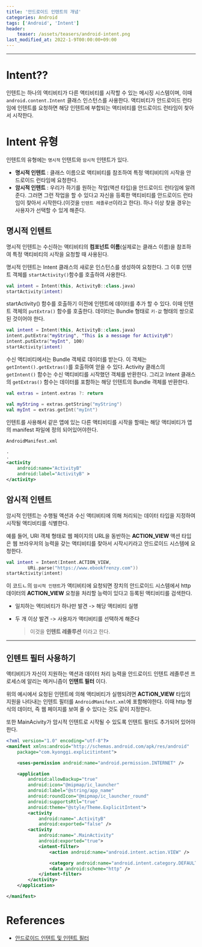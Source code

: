 ```yaml
---
title: '안드로이드 인텐트의 개념'
categories: Android
tags: ['Android', 'Intent']
header:
    teaser: /assets/teasers/android-intent.png
last_modified_at: 2022-1-9T00:00:00+09:00
---
```


- - -
# Intent??
인텐트는 하나의 액티비티가 다른 액티비티를 시작할 수 있는 메시징 시스템이며, 이때 `android.content.Intent` 클래스 인스턴스를 사용한다. 액티비티가 안드로이드 런타임에 인텐트를 요청하면 해당 인텐트에 부합되는 액티비티를 안드로이드 런타임이 찾아서 시작한다.

# Intent 유형
인텐트의 유형에는 `명시적` 인텐트와 `암시적` 인텐트가 있다.
- __명시적 인텐트__ : 클래스 이름으로 액티비티를 참조하여 특정 액티비티의 시작을 안드로이드 런타임에 요청한다.
- __암시적 인텐트__ : 우리가 하기를 원하는 작업(액션 타입)을 안드로이드 런타임에 알려준다. 그러면 그런 작업을 할 수 있다고 자신을 등록한 액티비티를 안드로이드 런타임이 찾아서 시작한다.(이것을 `인텐트 레졸루션`이라고 한다). 하나 이상 찾을 경우는 사용자가 선택할 수 있게 해준다.

## 명시적 인텐트
명시적 인텐트는 수신하는 액티비티의 __컴포넌트 이름__(실제로는 클래스 이름)을 참조하여 특정 액티비티의 시작을 요청할 때 사용된다.

명시적 인텐트는 Intent 클래스의 새로운 인스턴스를 생성하여 요청한다. 그 이후 인텐트 객체를 `startActivity()`함수를 호출하여 사용한다.

```kotlin
val intent = Intent(this, ActivityB::class.java)
startActivity(intent)
```

startActivity() 함수를 호출하기 이전에 인텐트에 데이터를 추가 할 수 있다. 이때 인텐트 객체의 `putExtra()` 함수를 호출한다. 데이터는 Bundle 형태로 `키-값` 형태의 쌍으로 된 것이어야 한다.

```kotlin
val intent = Intent(this, ActivityB::class.java)
intent.putExtra("myString", "This is a message for ActivityB")
intent.putExtra("myInt", 100)
startActivity(intent)
```

수신 액티비티에서는 Bundle 객체로 데이터를 받는다. 이 객체는 `getIntent().getExtras()`를 호출하여 얻을 수 있다. Activity 클래스의 `getIntent()` 함수는 수신 액티비티를 시작했던 객체를 반환한다. 그리고 Intent 클래스의 `getExtras()` 함수는 데이터를 포함하는 해당 인텐트의 Bundle 객체를 반환한다.

```kotlin
val extras = intent.extras ?: return

val myString = extras.getString("myString")
val myInt = extras.getInt("myInt")
```

인텐트를 사용해서 같은 앱에 있는 다른 액티비티를 시작을 할때는 해당 액티비티가 앱의 manifest 파일에 정의 되어있어야한다. 

`AndroidManifest.xml`
```xml
.
.
<activity
    android:name="ActivityB"
    android:label="ActivityB" >
</activity>
```
## 암시적 인텐트
암시적 인텐트는 수행될 액션과 수신 액티비티에 의해 처리되는 데이터 타입을 지정하여 시작될 액티비티를 식별한다. 

예를 들어, URI 객체 형태로 웹 페이지의 URL을 동반하는 __ACTION_VIEW__ 액션 타입은 웹 브라우저의 능력을 갖는 액티비티를 찾아서 시작시키라고 안드로이드 시스템에 요청한다.

```kotlin
val intent = Intent(Intent.ACTION_VIEW,
        URi.parse("https://www.ebookfrenzy.com"))
startActivity(intent)
```
이 코드ㄴ의 `암시적 인텐트`가 액티비티에 요청되면 장치의 안드로이드 시스템에서 http 데이터의 __ACTION_VIEW__ 요청을 처리할 능력이 있다고 등록된 액티비티를 검색한다. 

- 일치하는 액티비티가 하나만 발견 -> 해당 액티비티 실행
- 두 개 이상 발견 -> 사용자가 액티비티를 선택하게 해준다

    > 이것을 __인텐트  레졸루션__ 이라고 한다.

- - -

## 인텐트 필터 사용하기
액티비티가 자신이 지원하는 액션과 데이터 처리 능력을 안드로이드 인텐트 레졸루션  프로세스에 알리는 메커니즘이 __인텐트 필터__ 이다.

위의 예시에서 요청된 인텐트에 의해 액티비티가 실행되려면 __ACTiON_VIEW__ 타입의 지원을 나타내는 인텐트 필터를 `AndroidManifest.xml`에 포함해야한다. 이때 http 형식의 데이터, 즉 웹 페이지를 보여 줄 수 있다는 것도 같이 지정한다.

또한 MainAcivity가 암시적 인텐트로 시작될 수 있도록 인텐트 필터도 추가되어 있어야 한다.

```xml
<?xml version="1.0" encoding="utf-8"?>
<manifest xmlns:android="http://schemas.android.com/apk/res/android"
    package="com.kyonggi.explicitintent">

    <uses-permission android:name="android.permission.INTERNET" />

    <application
        android:allowBackup="true"
        android:icon="@mipmap/ic_launcher"
        android:label="@string/app_name"
        android:roundIcon="@mipmap/ic_launcher_round"
        android:supportsRtl="true"
        android:theme="@style/Theme.ExplicitIntent">
        <activity
            android:name=".ActivityB"
            android:exported="false" />
        <activity
            android:name=".MainActivity"
            android:exported="true">
            <intent-filter>
                <action android:name="android.intent.action.VIEW" />

                <category android:name="android.intent.category.DEFAULT" />
                <data android:scheme="http" />
            </intent-filter>
        </activity>
    </application>

</manifest>
```

# References
- [안드로이드 인텐트 및 인텐트 필터]("https://developer.android.com/guide/components/intents-filters?hl=ko#kotlin")


